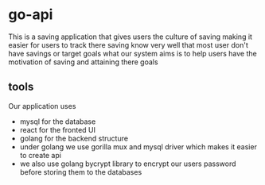 # go-api
This is a saving application that gives users the culture of saving making it easier for users to track there  saving know very well that most user don't have savings or target goals what our system aims is to help users have the motivation of saving and attaining there goals
## tools
Our application uses 
- mysql for the database
- react for the fronted UI
- golang for the backend structure
- under golang we use gorilla mux  and mysql driver which makes it easier to create api
- we also use golang bycrypt library to encrypt our users password before storing them to the databases
